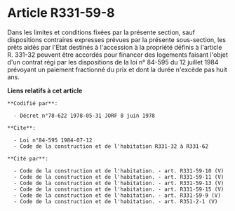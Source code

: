 # Article R331-59-8

Dans les limites et conditions fixées par la présente section, sauf dispositions contraires expresses prévues par la présente
sous-section, les prêts aidés par l'Etat destinés à l'accession à la propriété définis à l'article R. 331-32 peuvent être
accordés pour financer des logements faisant l'objet d'un contrat régi par les dispositions de la loi n° 84-595 du 12 juillet
1984 prévoyant un paiement fractionné du prix et dont la durée n'excède pas huit ans.

**Liens relatifs à cet article**

	**Codifié par**:

	  - Décret n°78-622 1978-05-31 JORF 8 juin 1978

	**Cite**:

	  - Loi n°84-595 1984-07-12
	  - Code de la construction et de l'habitation R331-32 à R331-62

	**Cité par**:

	  - Code de la construction et de l'habitation. - art. R331-59-10 (V)
	  - Code de la construction et de l'habitation. - art. R331-59-11 (V)
	  - Code de la construction et de l'habitation. - art. R331-59-13 (V)
	  - Code de la construction et de l'habitation. - art. R331-59-15 (V)
	  - Code de la construction et de l'habitation. - art. R331-59-9 (V)
	  - Code de la construction et de l'habitation. - art. R351-2-1 (V)
